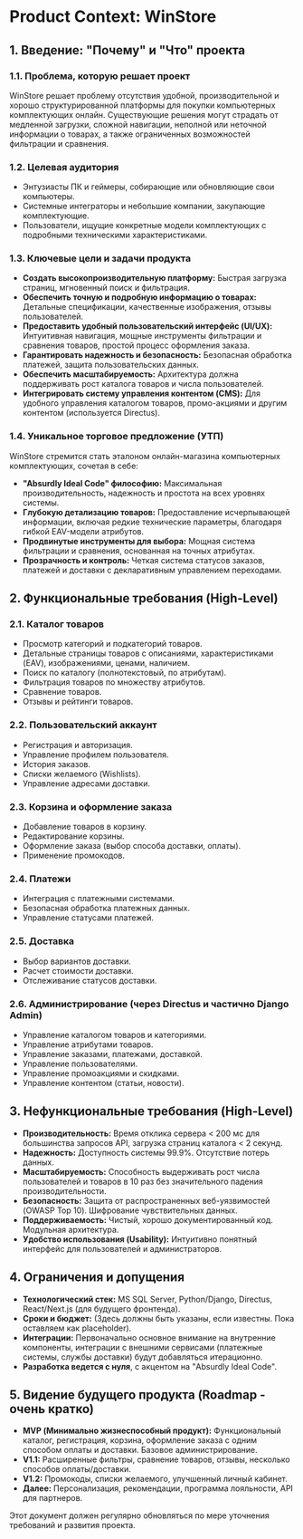 # Product Context: WinStore

## 1. Введение: "Почему" и "Что" проекта

### 1.1. Проблема, которую решает проект
WinStore решает проблему отсутствия удобной, производительной и хорошо структурированной платформы для покупки компьютерных комплектующих онлайн. Существующие решения могут страдать от медленной загрузки, сложной навигации, неполной или неточной информации о товарах, а также ограниченных возможностей фильтрации и сравнения.

### 1.2. Целевая аудитория
- Энтузиасты ПК и геймеры, собирающие или обновляющие свои компьютеры.
- Системные интеграторы и небольшие компании, закупающие комплектующие.
- Пользователи, ищущие конкретные модели комплектующих с подробными техническими характеристиками.

### 1.3. Ключевые цели и задачи продукта
- **Создать высокопроизводительную платформу:** Быстрая загрузка страниц, мгновенный поиск и фильтрация.
- **Обеспечить точную и подробную информацию о товарах:** Детальные спецификации, качественные изображения, отзывы пользователей.
- **Предоставить удобный пользовательский интерфейс (UI/UX):** Интуитивная навигация, мощные инструменты фильтрации и сравнения товаров, простой процесс оформления заказа.
- **Гарантировать надежность и безопасность:** Безопасная обработка платежей, защита пользовательских данных.
- **Обеспечить масштабируемость:** Архитектура должна поддерживать рост каталога товаров и числа пользователей.
- **Интегрировать систему управления контентом (CMS):** Для удобного управления каталогом товаров, промо-акциями и другим контентом (используется Directus).

### 1.4. Уникальное торговое предложение (УТП)
WinStore стремится стать эталоном онлайн-магазина компьютерных комплектующих, сочетая в себе:
- **"Absurdly Ideal Code" философию:** Максимальная производительность, надежность и простота на всех уровнях системы.
- **Глубокую детализацию товаров:** Предоставление исчерпывающей информации, включая редкие технические параметры, благодаря гибкой EAV-модели атрибутов.
- **Продвинутые инструменты для выбора:** Мощная система фильтрации и сравнения, основанная на точных атрибутах.
- **Прозрачность и контроль:** Четкая система статусов заказов, платежей и доставки с декларативным управлением переходами.

## 2. Функциональные требования (High-Level)

### 2.1. Каталог товаров
- Просмотр категорий и подкатегорий товаров.
- Детальные страницы товаров с описаниями, характеристиками (EAV), изображениями, ценами, наличием.
- Поиск по каталогу (полнотекстовый, по атрибутам).
- Фильтрация товаров по множеству атрибутов.
- Сравнение товаров.
- Отзывы и рейтинги товаров.

### 2.2. Пользовательский аккаунт
- Регистрация и авторизация.
- Управление профилем пользователя.
- История заказов.
- Списки желаемого (Wishlists).
- Управление адресами доставки.

### 2.3. Корзина и оформление заказа
- Добавление товаров в корзину.
- Редактирование корзины.
- Оформление заказа (выбор способа доставки, оплаты).
- Применение промокодов.

### 2.4. Платежи
- Интеграция с платежными системами.
- Безопасная обработка платежных данных.
- Управление статусами платежей.

### 2.5. Доставка
- Выбор вариантов доставки.
- Расчет стоимости доставки.
- Отслеживание статусов доставки.

### 2.6. Администрирование (через Directus и частично Django Admin)
- Управление каталогом товаров и категориями.
- Управление атрибутами товаров.
- Управление заказами, платежами, доставкой.
- Управление пользователями.
- Управление промоакциями и скидками.
- Управление контентом (статьи, новости).

## 3. Нефункциональные требования (High-Level)

- **Производительность:** Время отклика сервера < 200 мс для большинства запросов API, загрузка страниц каталога < 2 секунд.
- **Надежность:** Доступность системы 99.9%. Отсутствие потерь данных.
- **Масштабируемость:** Способность выдерживать рост числа пользователей и товаров в 10 раз без значительного падения производительности.
- **Безопасность:** Защита от распространенных веб-уязвимостей (OWASP Top 10). Шифрование чувствительных данных.
- **Поддерживаемость:** Чистый, хорошо документированный код. Модульная архитектура.
- **Удобство использования (Usability):** Интуитивно понятный интерфейс для пользователей и администраторов.

## 4. Ограничения и допущения

- **Технологический стек:** MS SQL Server, Python/Django, Directus, React/Next.js (для будущего фронтенда).
- **Сроки и бюджет:** (Здесь должны быть указаны, если известны. Пока оставляем как placeholder).
- **Интеграции:** Первоначально основное внимание на внутренние компоненты, интеграции с внешними сервисами (платежные системы, службы доставки) будут добавляться итерационно.
- **Разработка ведется с нуля**, с акцентом на "Absurdly Ideal Code".

## 5. Видение будущего продукта (Roadmap - очень кратко)
- **MVP (Минимально жизнеспособный продукт):** Функциональный каталог, регистрация, корзина, оформление заказа с одним способом оплаты и доставки. Базовое администрирование.
- **V1.1:** Расширенные фильтры, сравнение товаров, отзывы, несколько способов оплаты/доставки.
- **V1.2:** Промокоды, списки желаемого, улучшенный личный кабинет.
- **Далее:** Персонализация, рекомендации, программа лояльности, API для партнеров.

Этот документ должен регулярно обновляться по мере уточнения требований и развития проекта.
